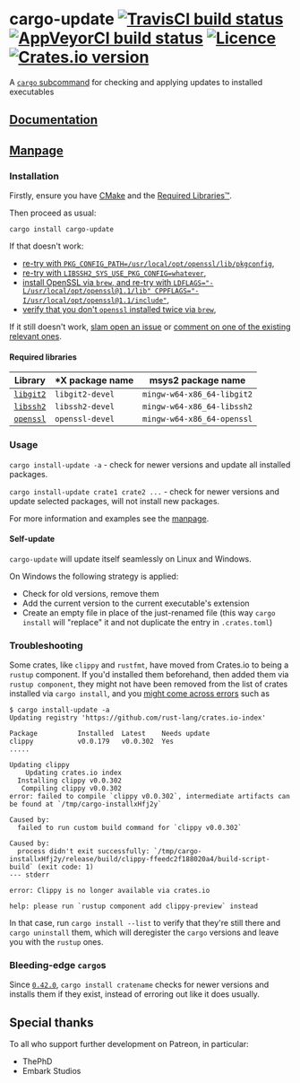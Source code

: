 # cargo-update [![TravisCI build status](https://travis-ci.org/nabijaczleweli/cargo-update.svg?branch=master)](https://travis-ci.org/nabijaczleweli/cargo-update) [![AppVeyorCI build status](https://ci.appveyor.com/api/projects/status/cspjknvfow5gfro0/branch/master?svg=true)](https://ci.appveyor.com/project/nabijaczleweli/cargo-update/branch/master) [![Licence](https://img.shields.io/badge/license-MIT-blue.svg?style=flat)](LICENSE) [![Crates.io version](https://meritbadge.herokuapp.com/cargo-update)](https://crates.io/crates/cargo-update)
A [`cargo` subcommand](https://github.com/rust-lang/cargo/wiki/Third-party-cargo-subcommands) for checking and applying updates to installed executables

## [Documentation](https://rawcdn.githack.com/nabijaczleweli/cargo-update/doc/cargo_update/index.html)
## [Manpage](https://rawcdn.githack.com/nabijaczleweli/cargo-update/man/cargo-install-update.1.html)

### Installation

Firstly, ensure you have [CMake](https://cmake.org) and the [Required Libraries™](#required-libraries).

Then proceed as usual:

```shell
cargo install cargo-update
```

If that doesn't work:
 * [re-try with `PKG_CONFIG_PATH=/usr/local/opt/openssl/lib/pkgconfig`](https://github.com/alexcrichton/git2-rs/issues/257),
 * [re-try with `LIBSSH2_SYS_USE_PKG_CONFIG=whatever`](https://github.com/nabijaczleweli/cargo-update/issues/129#issuecomment-599269219),
 * [install OpenSSL via `brew`, and re-try with `LDFLAGS="-L/usr/local/opt/openssl@1.1/lib" CPPFLAGS="-I/usr/local/opt/openssl@1.1/include"`](https://github.com/nabijaczleweli/cargo-update/issues/123),
 * [verify that you don't `openssl` installed twice via `brew`](https://github.com/nabijaczleweli/cargo-update/issues/121#issuecomment-570673813),

If it still doesn't work, [slam open an issue](https://github.com/nabijaczleweli/cargo-update/issues) or [comment on one of the existing relevant ones](https://github.com/nabijaczleweli/cargo-update/issues?q=is%3Aissue+is%3Aopen+label%3Aexternal).

#### Required libraries

| Library                                 | \*X package name | msys2 package name         |
|-----------------------------------------|------------------|----------------------------|
| [`libgit2`](https://libgit2.github.com) | `libgit2-devel`  | `mingw-w64-x86_64-libgit2` |
| [`libssh2`](https://libssh2.org)        | `libssh2-devel`  | `mingw-w64-x86_64-libssh2` |
| [`openssl`](https://openssl.org)        | `openssl-devel`  | `mingw-w64-x86_64-openssl` |

### Usage

`cargo install-update -a` - check for newer versions and update all installed packages.

`cargo install-update crate1 crate2 ...` - check for newer versions and update selected packages, will not install new packages.

For more information and examples see the [manpage](https://rawcdn.githack.com/nabijaczleweli/cargo-update/man/cargo-install-update.1.html).

#### Self-update

`cargo-update` will update itself seamlessly on Linux and Windows.

On Windows the following strategy is applied:
  * Check for old versions, remove them
  * Add the current version to the current executable's extension
  * Create an empty file in place of the just-renamed file (this way `cargo install` will "replace" it and not duplicate the entry in `.crates.toml`)

### Troubleshooting

Some crates, like `clippy` and `rustfmt`, have moved from Crates.io to being a `rustup` component.
If you'd installed them beforehand, then added them via `rustup component`, they might not have been removed from the list of crates installed via `cargo install`,
  and you [might come across errors](https://github.com/nabijaczleweli/cargo-update/issues/118) such as
```
$ cargo install-update -a
Updating registry 'https://github.com/rust-lang/crates.io-index'

Package          Installed  Latest    Needs update
clippy           v0.0.179   v0.0.302  Yes
.....

Updating clippy
    Updating crates.io index
  Installing clippy v0.0.302
   Compiling clippy v0.0.302
error: failed to compile `clippy v0.0.302`, intermediate artifacts can be found at `/tmp/cargo-installxHfj2y`

Caused by:
  failed to run custom build command for `clippy v0.0.302`

Caused by:
  process didn't exit successfully: `/tmp/cargo-installxHfj2y/release/build/clippy-ffeedc2f188020a4/build-script-build` (exit code: 1)
--- stderr

error: Clippy is no longer available via crates.io

help: please run `rustup component add clippy-preview` instead
```

In that case, run `cargo install --list` to verify that they're still there and `cargo uninstall` them,
  which will deregister the `cargo` versions and leave you with the `rustup` ones.

### Bleeding-edge `cargo`s

Since [`0.42.0`](https://github.com/rust-lang/cargo/commit/fb4415090f600bae51b0747bef2e7049070cd6ee),
  `cargo install cratename` checks for newer versions and installs them if they exist, instead of erroring out like it does usually.

## Special thanks

To all who support further development on Patreon, in particular:

  * ThePhD
  * Embark Studios
